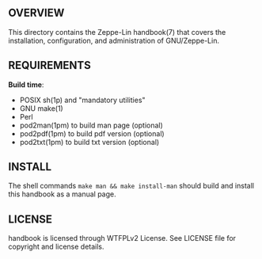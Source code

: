 OVERVIEW
--------
This directory contains the Zeppe-Lin handbook(7) that covers
the installation, configuration, and administration of
GNU/Zeppe-Lin.


REQUIREMENTS
------------
**Build time**:
- POSIX sh(1p) and "mandatory utilities"
- GNU make(1)
- Perl
- pod2man(1pm) to build man page (optional)
- pod2pdf(1pm) to build pdf version (optional)
- pod2txt(1pm) to build txt version (optional)


INSTALL
-------
The shell commands `make man && make install-man` should build
and install this handbook as a manual page.


LICENSE
-------
handbook is licensed through WTFPLv2 License.
See LICENSE file for copyright and license details.
